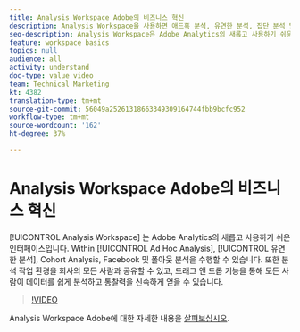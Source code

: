```yaml
---
title: Analysis Workspace Adobe의 비즈니스 혁신
description: Analysis Workspace을 사용하면 애드혹 분석, 유연한 분석, 집단 분석 및 폴아웃 분석을 수행할 수 있습니다.
seo-description: Analysis Workspace은 Adobe Analytics의 새롭고 사용하기 쉬운 인터페이스입니다. Analysis Workspace 내에서 애드혹 분석, 유연한 분석, 집단 분석 및 폴아웃 분석을 수행할 수 있습니다. 또한 분석 작업 환경을 회사의 모든 사람과 공유할 수 있고, 드래그 앤 드롭 기능을 통해 모든 사람이 데이터를 쉽게 분석하고 통찰력을 신속하게 얻을 수 있습니다.
feature: workspace basics
topics: null
audience: all
activity: understand
doc-type: value video
team: Technical Marketing
kt: 4382
translation-type: tm+mt
source-git-commit: 56049a25261318663349309164744fbb9bcfc952
workflow-type: tm+mt
source-wordcount: '162'
ht-degree: 37%

---
```



# Analysis Workspace Adobe의 비즈니스 혁신

[!UICONTROL Analysis Workspace] 는 Adobe Analytics의 새롭고 사용하기 쉬운 인터페이스입니다. Within [!UICONTROL Ad Hoc Analysis], [!UICONTROL 유연한 분석], Cohort Analysis, Facebook 및 폴아웃 분석을 수행할 수 있습니다. 또한 분석 작업 환경을 회사의 모든 사람과 공유할 수 있고, 드래그 앤 드롭 기능을 통해 모든 사람이 데이터를 쉽게 분석하고 통찰력을 신속하게 얻을 수 있습니다.

>[!VIDEO](https://video.tv.adobe.com/v/31501/?quality=12)

Analysis Workspace Adobe에 대한 자세한 내용을 [살펴보십시오](https://www.adobe.com/analytics/ad-hoc-analysis.html?sdid=T32PLYTV&amp;mv=search).
